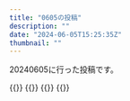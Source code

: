 ```yaml
---
title: "0605の投稿"
description: ""
date: "2024-06-05T15:25:35Z"
thumbnail: ""
---
```

20240605に行った投稿です。
<!--more-->
{{<othersns text="なんか画像を上げるいい感じのプラットフォーム" url="https://qunagi.qunagi.net/notice/AibYP19pLJIN8ihsfI" screenname="jme/k.h" date="2024-06-05T03:25:02.000Z">}}
{{<othersns text="イージーペインターあたりでとりあえずはじめるか" url="https://qunagi.qunagi.net/notice/AibXuwSoEJKRtWFCpE" screenname="jme/k.h" date="2024-06-05T03:19:36.000Z">}}
{{<othersns text="そこまでの覚悟がないんだよなあ" url="https://qunagi.qunagi.net/notice/AibKJmD25tDzyKoSVU" screenname="jme/k.h" date="2024-06-05T00:47:13.000Z">}}
{{<othersns text="洗いやすいかどうかを別として、どうせ洗うことにかわりない<br/>アクリジョンだと使ってる最中につまるのが問題か<br/>再溶解しないから片付けの時以外にも片付けクラスの洗浄が必要になる感じか<br/>ペン的なものに詰めて吹くのも駄目だしな<br/><br/>手間と場所を取らない方法<br/><br/>健康を考えるとそれ以外だとマスクか外かちゃんとした塗装ブースがあった方がよくなって" url="https://qunagi.qunagi.net/notice/AibJU2arvq9bjHICHI" screenname="jme/k.h" date="2024-06-05T00:37:51.000Z">}}
